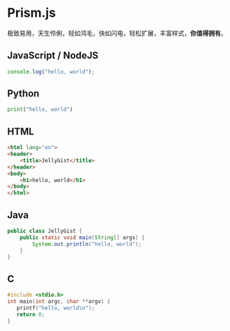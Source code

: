 # Prism.js

极致易用，天生伶俐，轻如鸿毛，快如闪电，轻松扩展，丰富样式，**你值得拥有**。

## JavaScript / NodeJS

```javascript
console.log("hello, world");
```

## Python

```python
print("hello, world")
```

## HTML

```html
<html lang="en">
<header>
    <title>JellyGist</title>
</header>
<body>
    <h1>hello, world</h1>
</body>
</html>
```

## Java

```java
public class JellyGist {
    public static void main(String[] args) {
        System.out.println("hello, world");
    }
}
```

## C

```c
#include <stdio.h>
int main(int argc, char **argv) {
   printf("hello, world\n");
   return 0;
}
```